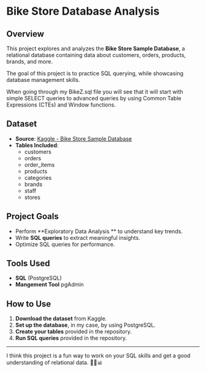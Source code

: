 # Bike Store Database Analysis

## Overview
This project explores and analyzes the **Bike Store Sample Database**, a relational database containing data about customers, orders, products, brands, and more. 

The goal of this project is to practice SQL querying, while showcasing database management skills.

When going through my BikeZ.sql file you will see that it will start with simple SELECT queries to advanced queries by using Common Table Expressions (CTEs) and Window functions. 

## Dataset
- **Source**: [Kaggle - Bike Store Sample Database](https://www.kaggle.com/datasets/dillonmyrick/bike-store-sample-database)
- **Tables Included**:
  - customers
  - orders
  - order_items
  - products
  - categories
  - brands
  - staff
  - stores

## Project Goals
- Perform **Exploratory Data Analysis ** to understand key trends.
- Write **SQL queries** to extract meaningful insights.
- Optimize SQL queries for performance.

## Tools Used
- **SQL** (PostgreSQL)
- **Mangement Tool** pgAdmin 

## How to Use
1. **Download the dataset** from Kaggle.
2. **Set up the database**, in my case, by using PostgreSQL.
3. **Create your tables** provided in the repository.
4. **Run SQL queries** provided in the repository.



---
I think this project is a fun way to work on your SQL skills and get a good understanding of relational data. 🚴‍♂️📊

